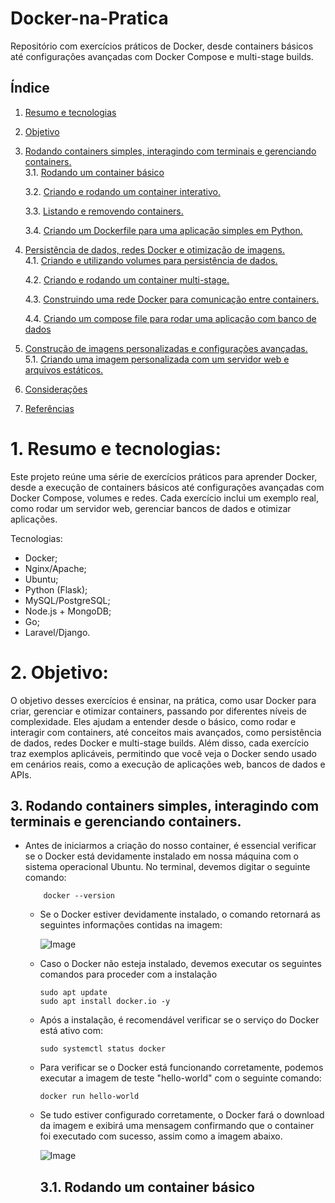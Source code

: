 # Docker-na-Pratica
Repositório com exercícios práticos de Docker, desde containers básicos até configurações avançadas com Docker Compose e multi-stage builds.

## Índice

1. [Resumo e tecnologias](#Resumo)  

2. [Objetivo](#objetivo)  
   
3. [Rodando containers simples, interagindo com terminais e gerenciando containers.](#Rodando-containers-simples,-interagindo-com-terminais-e-gerenciando-containers.)  
   3.1. [Rodando um container básico](#Rodando-um-container-básico)
   
   3.2. [Criando e rodando um container interativo.](#Criando-e-rodando-um-container-interativo.)
   
   3.3. [Listando e removendo containers.](#Listando-e-removendo-containers.)
   
   3.4. [Criando um Dockerfile para uma aplicação simples em Python.](#Criando-um-Dockerfile-para-uma-aplicação-simples-em-Python.)
   
4. [Persistência de dados, redes Docker e otimização de imagens.](#Persistência-de-dados,-redes-Docker-e-otimização-de-imagens.)  
   4.1. [Criando e utilizando volumes para persistência de dados.](#Criando-e-utilizando-volumes-para-persistência-de-dados.)
    
   4.2. [Criando e rodando um container multi-stage.](#Criando-e-rodando-um-container-multi-stage.)

   4.3. [Construindo uma rede Docker para comunicação entre containers.](#Construindo-uma-rede-Docker-para-comunicação-entre-containers.)

   4.4. [Criando um compose file para rodar uma aplicação com banco de dados](#Criando-um-compose-file-para-rodar-uma-aplicação-com-banco-de-dados)

5. [Construção de imagens personalizadas e configurações avançadas.](#Construção-de-imagens-personalizadas-e-configurações-avançadas.)  
   5.1. [Criando uma imagem personalizada com um servidor web e arquivos estáticos.](#Criando-uma-imagem-personalizada-com-um-servidor-web-e-arquivos-estáticos.)

6. [Considerações](#Considerações)

7.  [Referências](#Referências)

# 1. Resumo e tecnologias:
Este projeto reúne uma série de exercícios práticos para aprender Docker, desde a execução de containers básicos até configurações avançadas com Docker Compose, volumes e redes. Cada exercício inclui um exemplo real, como rodar um servidor web, gerenciar bancos de dados e otimizar aplicações.

Tecnologias:
- Docker;
- Nginx/Apache;
- Ubuntu;
- Python (Flask);
- MySQL/PostgreSQL;
- Node.js + MongoDB;
- Go;
- Laravel/Django.

# 2. Objetivo:
O objetivo desses exercícios é ensinar, na prática, como usar Docker para criar, gerenciar e otimizar containers, passando por diferentes níveis de complexidade. Eles ajudam a entender desde o básico, como rodar e interagir com containers, até conceitos mais avançados, como persistência de dados, redes Docker e multi-stage builds. Além disso, cada exercício traz exemplos aplicáveis, permitindo que você veja o Docker sendo usado em cenários reais, como a execução de aplicações web, bancos de dados e APIs.

## 3. Rodando containers simples, interagindo com terminais e gerenciando containers.

- Antes de iniciarmos a criação do nosso container, é essencial verificar se o Docker está devidamente instalado em nossa máquina com o sistema operacional Ubuntu. No terminal, devemos digitar o seguinte comando:

          docker --version
  
  - Se o Docker estiver devidamente instalado, o comando retornará as seguintes informações contidas na imagem:
 
    ![Image](https://github.com/user-attachments/assets/2666d188-ad34-440c-bf7f-ab9590ba06f1)

  - Caso o Docker não esteja instalado, devemos executar os seguintes comandos para proceder com a instalação

        sudo apt update
        sudo apt install docker.io -y

  - Após a instalação, é recomendável verificar se o serviço do Docker está ativo com:

        sudo systemctl status docker
 
  - Para verificar se o Docker está funcionando corretamente, podemos executar a imagem de teste "hello-world" com o seguinte comando:

        docker run hello-world

  - Se tudo estiver configurado corretamente, o Docker fará o download da imagem e exibirá uma mensagem confirmando que o container foi executado com sucesso, assim como a imagem abaixo.

    ![Image](https://github.com/user-attachments/assets/aed0862f-9095-44f2-a3c8-e01802850b22)


    ## 3.1. Rodando um container básico


    











